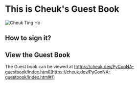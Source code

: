 # This is Cheuk's Guest Book

![Cheuk Ting Ho](https://cheuk.dev/images/logo.png)

## How to sign it?

## View the Guest Book

The Guest book can be viewed at [https://cheuk.dev/PyConNA-guestbook/index.html](https://cheuk.dev/PyConNA-guestbook/index.html#/)
